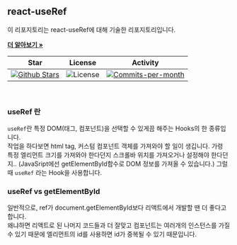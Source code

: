 ## react-useRef

이 리포지토리는 react-useRef에 대해 기술한 리포지토리입니다. <br />

<a href="https://github.com/devncore/devncore"><strong>더 알아보기 »</strong></a>
 
| Star | License | Activity |
|:----:|:-------:|:--------:|
| <a href="https://github.com/devncore/docs/stargazers"><img src="https://img.shields.io/github/stars/devncore/docs" alt="Github Stars"></a> | <img src="https://img.shields.io/github/license/devncore/docs" alt="License"> | <a href="https://github.com/devncore/docs/pulse"><img src="https://img.shields.io/github/commit-activity/m/devncore/docs" alt="Commits-per-month"></a> |

<br />

### useRef 란
`useRef`란 특정 DOM(태그, 컴포넌트)을 선택할 수 있게끔 해주는 Hooks의 한 종류입니다.    
작업을 하다보면 html tag, 커스텀 컴포넌트 객체를 가져와야 할 일이 생깁니다. 가령 특정 엘리먼트 크기를 가져와야 한다던지 스크롤바 위치를 가져오거나 설정해야 한다던지.. (JavaSript에선 getElementById함수로 DOM 정보를 가져올 수 있습니다.) 그럴 때 `useRef` 라는 Hook을 사용합니다.

### useRef vs getElementById
일반적으로, ref가  document.getElementById보다 리액트에서 개발할 땐 더 좋다고 합니다.    
왜냐하면 리액트로 된 나머지 코드들과 더 잘맞고 컴포넌트는 여러개의 인스턴스를 가질 수 있기 때문에 엘리먼트의 id를 사용하면 id가 중복될 수 있기 때문입니다.
